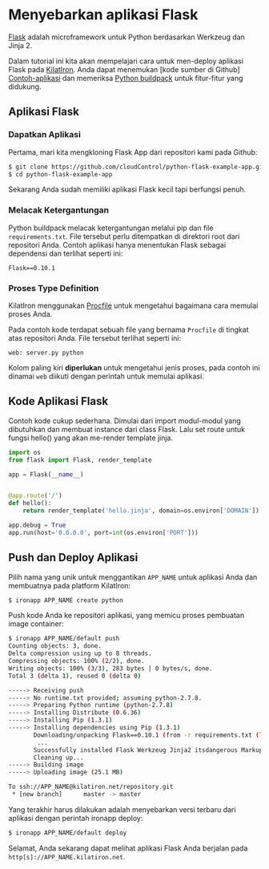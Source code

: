 # Menyebarkan aplikasi Flask
[Flask] adalah microframework untuk Python berdasarkan Werkzeug dan Jinja 2.

Dalam tutorial ini kita akan mempelajari cara untuk men-deploy aplikasi Flask
pada [KilatIron]. Anda dapat menemukan [kode sumber di Github] [Contoh-aplikasi] dan
memeriksa [Python buildpack] untuk fitur-fitur yang didukung.

## Aplikasi Flask

### Dapatkan Aplikasi
Pertama, mari kita mengkloning Flask App dari repositori kami pada Github:

~~~bash
$ git clone https://github.com/cloudControl/python-flask-example-app.git
$ cd python-flask-example-app
~~~

Sekarang Anda sudah memiliki aplikasi Flask kecil tapi berfungsi penuh.

### Melacak Ketergantungan
Python buildpack melacak ketergantungan melalui pip dan file `requirements.txt`.
File tersebut perlu ditempatkan di direktori root dari repositori Anda.
Contoh aplikasi hanya menentukan Flask sebagai dependensi dan terlihat seperti ini:

~~~pip
Flask==0.10.1
~~~

### Proses Type Definition
KilatIron menggunakan [Procfile] untuk mengetahui bagaimana cara memulai proses Anda.

Pada contoh kode terdapat sebuah file yang bernama `Procfile` di tingkat atas repositori Anda. File tersebut terlihat seperti ini:

~~~
web: server.py python
~~~

Kolom paling kiri **diperlukan** untuk mengetahui jenis proses, pada contoh ini dinamai `web` diikuti dengan perintah untuk memulai aplikasi.

## Kode Aplikasi Flask

Contoh kode cukup sederhana. Dimulai dari import modul-modul yang dibutuhkan dan membuat instance
dari class Flask. Lalu set route untuk fungsi hello() yang akan me-render template jinja.

~~~python
import os
from flask import Flask, render_template

app = Flask(__name__)


@app.route('/')
def hello():
    return render_template('hello.jinja', domain=os.environ['DOMAIN'])

app.debug = True
app.run(host='0.0.0.0', port=int(os.environ['PORT']))
~~~

## Push dan Deploy Aplikasi

Pilih nama yang unik untuk menggantikan `APP_NAME` untuk aplikasi Anda dan membuatnya pada platform KilatIron:

~~~bash
$ ironapp APP_NAME create python
~~~

Push kode Anda ke repositori aplikasi, yang memicu proses pembuatan image container:
~~~bash
$ ironapp APP_NAME/default push
Counting objects: 3, done.
Delta compression using up to 8 threads.
Compressing objects: 100% (2/2), done.
Writing objects: 100% (3/3), 283 bytes | 0 bytes/s, done.
Total 3 (delta 1), reused 0 (delta 0)

-----> Receiving push
-----> No runtime.txt provided; assuming python-2.7.8.
-----> Preparing Python runtime (python-2.7.8)
-----> Installing Distribute (0.6.36)
-----> Installing Pip (1.3.1)
-----> Installing dependencies using Pip (1.3.1)
       Downloading/unpacking Flask==0.10.1 (from -r requirements.txt (line 1))
        ...
       Successfully installed Flask Werkzeug Jinja2 itsdangerous MarkupSafe
       Cleaning up...
-----> Building image
-----> Uploading image (25.1 MB)

To ssh://APP_NAME@kilatiron.net/repository.git
 * [new branch]      master -> master
~~~

Yang terakhir harus dilakukan adalah menyebarkan versi terbaru dari aplikasi dengan perintah ironapp deploy:

~~~bash
$ ironapp APP_NAME/default deploy
~~~

Selamat, Anda sekarang dapat melihat aplikasi Flask Anda berjalan pada `http[s]://APP_NAME.kilatiron.net`.

[Flask]: http://flask.pocoo.org/
[KilatIron]: http://www.cloudkilat.com/
[Python buildpack]: https://github.com/cloudControl/buildpack-python
[Procfile]: /Platform%20Documentation.md/#buildpacks-and-the-procfile
[Contoh-aplikasi]: https://github.com/cloudControl/python-flask-example-app.git
